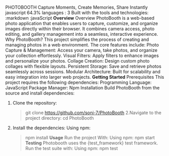 PHOTOBOOTH
Capture Moments, Create Memories, Share Instantly
javascript 64.3%
languages : 3
Built with the tools and technologies:
:markdown :javaScript
**Overview**
Overview
PhotoBooth is a web-based photo application that enables users to capture, customize, and organize images directly within their browser. It combines camera access, photo editing, and gallery management into a seamless, interactive experience.
Why PhotoBooth?
This project simplifies the process of creating and managing photos in a web environment. The core features include:
Photo Capture & Management: Access your camera, take photos,
and organize your collection effortlessly.
Visual Filters: Apply filters to enhance images and personalize your photos.
Collage Creation: Design custom photo collages with flexible layouts.
Persistent Storage: Save and retrieve photos seamlessly across sessions.
Modular Architecture: Built for scalability and easy integration into larger web projects.
**Getting Started**
Prerequisites
This project requires the following dependencies:
Programming Language: JavaScript
Package Manager: Npm
Installation
Build PhotoBooth from the source and install dependencies:
1. Clone the repository:
   > git clone https://github.com/soni-7/PhotoBooth
2.Navigate to the project directory:
   > cd PhotoBooth
3. Install the dependencies:
   Using npm:
   > npm install
**Usage**
    Run the project With:
    Using npm:
   >npm start
**Testing**
   Photobooth uses the {test_framework} test framework. Run the test suite with:
   > Using npm:
     >npm test
